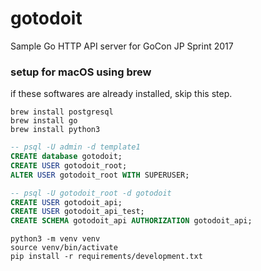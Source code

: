# gotodoit

Sample Go HTTP API server for GoCon JP Sprint 2017


### setup for macOS using brew

if these softwares are already installed, skip this step.

```
brew install postgresql
brew install go
brew install python3
```

```sql
-- psql -U admin -d template1
CREATE database gotodoit;
CREATE USER gotodoit_root;
ALTER USER gotodoit_root WITH SUPERUSER;
```

```sql
-- psql -U gotodoit_root -d gotodoit
CREATE USER gotodoit_api;
CREATE USER gotodoit_api_test;
CREATE SCHEMA gotodoit_api AUTHORIZATION gotodoit_api;
```

```
python3 -m venv venv
source venv/bin/activate
pip install -r requirements/development.txt
```
